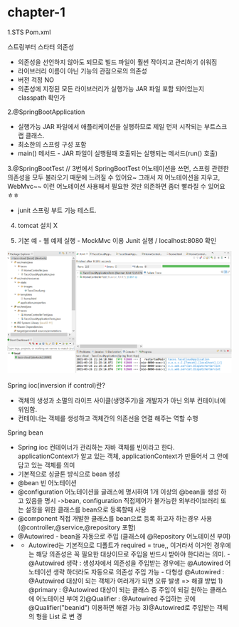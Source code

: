 # chapter-1

1.STS Pom.xml

스트링부터 스타터 의존성

* 의존성을 선언하지 않아도 되므로 빌드 파일이 훨씬 작아지고 관리하기 쉬워짐
* 라이브러리 이름이 아닌 기능의 관점으로의 의존성
* 버전 걱정 NO
* 의존성에 지정된 모든 라이브러리가 실행가능 JAR 파일 포함 되어있는지 classpath 확인가

2.@SpringBootApplication

* 실행가능 JAR 파일에서 애플리케이션을 실행하므로 제일 먼저 시작되는 부트스크랩 클래스.
* 최소한의 스프링 구성 포함
* main\(\) 메서드 - JAR 파일이 실행될때 호출되는 실행되는 메서드\(run\(\) 호출\)

3.@SpringBootTest
// 3번에서 SpringBootTest 어노테이션을 쓰면, 스프링 관련한 의존성을 모두 불러오기 때문에 느려질 수 있어요~
그래서 저 어노테이션을 지우고, WebMvc~~ 이런 어노테이션 사용해서 필요한 것만 의존하면 좀더 빨라질 수 있어요 ㅎㅎ


* junit 스프링 부트 기능 테스트.

4. tomcat 설치 X

5. 기본 예 - 웹 예제 실행 - MockMvc 이용 Junit 실행 / localhost:8080 확인

![&#xC6F9; &#xC608;&#xC81C; &#xC2E4;&#xD589; - MockMvc &#xC774;&#xC6A9; Junit &#xC2E4;&#xD589; / localhost:8080 &#xD655;&#xC778;](.gitbook/assets/springboot_1.png)

Spring ioc\(inversion if control\)란?

* 객체의 생성과 소멸의 라이프 사이클\(생명주기\)을 개발자가 아닌 외부 컨테이너에 위임함.
* 컨테이너는 객체를 생성하고 객체간의 의존선을 연결 해주는 역할 수행

Spring bean

* Spring ioc 컨테이너가 관리하는 자바 객체를 빈이라고 한다. applicationContext가 알고 있는 객체, applicationContext가 만들어서 그 안에 담고 있는 객체를 의미
* 기본적으로 싱글톤 방식으로 bean 생성
* @bean 빈 어노테이션  
* @configuration 어노테이션을 글래스에 명시하여 1개 이상의 @bean을 생성 하고 있음을 명시     -&gt;bean, configuration 직접제어가 불가능한 외부라이브러리 또는 설정을 위한 클래스를 bean으로 등록할때 사용
* @component 직접 개발한 클래스를 bean으로 등록 하고자 하는경우 사용\(@controller,@service,@repository 포함\)
* @Autowired - bean을 자동으로 주입 \(클래스에 @Repository 어노테이션 부여\)                                         
* - Autowired는 기본적으로 디폴트가 required = true,, 이거라서 이거인 경우에는 해당 의존성은 꼭 필요한 대상이므로 주입을 반드시 받아야 한다라는 의미.                                                                    - @Autowired 생략 : 생성자에서 의존성을 주입받는 경우에는 @Autowired 어노테이션 생략 하더라도 자동으로 의존성 주입 가능                                                                                                                  - 다형성 @Autowired : @Autowired 대상이 되는 객체가 여러개가 되면 오류 발생                               =&gt; 해결 방법                                                                                                                                                     1\) @primary : @Autowired 대상이 되는 클래스 중 주입이 되길 원하는 클래스에 어노테이션 부여                                                                                                                                                                          2\)@Qualifier : @Autowired 주입하는 곳에 @Qualifier\("beanid"\) 이용하면 해결 가능                                                                  3\)@Autowired로 주입받는 객체의 형을 List 로 변 경 





 

